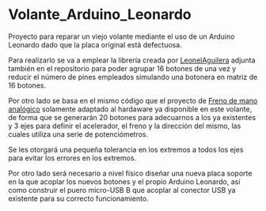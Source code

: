 # Volante_Arduino_Leonardo

Proyecto para reparar un viejo volante mediante el uso de un Arduino Leonardo dado que la placa original está defectuosa.

Para realizarlo se va a emplear la librería creada por [LeonelAguilera](https://github.com/LeonelAguilera) adjunta también en el repositorio para poder agrupar 16 botones de una vez y reducir el número de pines empleados simulando una botonera en matriz de 16 botones.

Por otro lado se basa en el mismo código que el proyecto de [Freno de mano analógico](https://github.com/Alf3rez/Freno_de_mano_Arduino_Leonardo_con_Botonera) solamente adaptado al hardaware ya disponible en este volante, de forma que se generarán 20 botones para adecuarnos a los ya existentes y 3 ejes para definir el acelerador, el freno y la dirección del mismo, las cuales utiliza una serie de potenciómetros.

Se les otorgará una pequeña tolerancia en los extremos a todos los ejes para evitar los errores en los extremos.

Por otro lado será necesario a nivel físico diseñar una nueva placa soporte en la que acoplar los nuevos botones y el propio Arduino Leonardo, así como construir el puero micro-USB B que acoplar al conector USB ya existente para su correcto funcionamiento.
